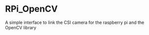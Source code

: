 RPi_OpenCV
==========

A simple interface to link the CSI camera for the raspberry pi and the OpenCV library
